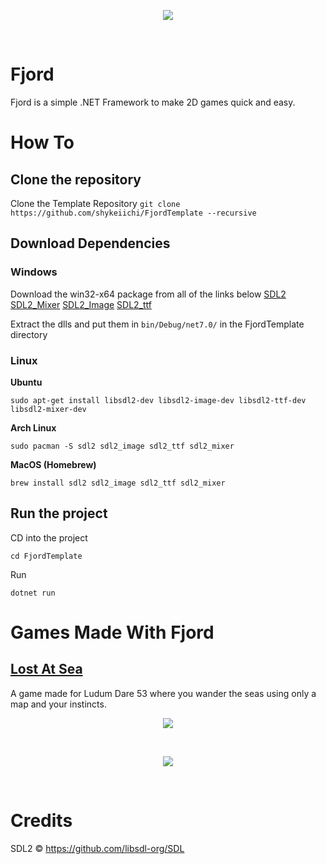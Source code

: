 <p align="center">
 <img src=https://i.imgur.com/NVmiBcs.png>
</p> <br/>

# Fjord

Fjord is a simple .NET Framework to make 2D games quick and easy.

# How To

## Clone the repository

Clone the Template Repository
`git clone https://github.com/shykeiichi/FjordTemplate --recursive`

## Download Dependencies

### Windows

Download the win32-x64 package from all of the links below
[SDL2](https://github.com/libsdl-org/SDL/releases/latest)
[SDL2_Mixer](https://github.com/libsdl-org/SDL_Mixer/releases/latest)
[SDL2_Image](https://github.com/libsdl-org/SDL_Image/releases/latest)
[SDL2_ttf](https://github.com/libsdl-org/SDL_ttf/releases/latest)

Extract the dlls and put them in `bin/Debug/net7.0/` in the FjordTemplate directory

### Linux

**Ubuntu**

`sudo apt-get install libsdl2-dev libsdl2-image-dev libsdl2-ttf-dev libsdl2-mixer-dev`

**Arch Linux**

`sudo pacman -S sdl2 sdl2_image sdl2_ttf sdl2_mixer`

**MacOS (Homebrew)**

`brew install sdl2 sdl2_image sdl2_ttf sdl2_mixer`

## Run the project

CD into the project

`cd FjordTemplate`

Run 

`dotnet run`

# Games Made With Fjord

## [Lost At Sea](https://github.com/shykeiichi/LostAtSea-LD53.git) <br/>
A game made for Ludum Dare 53 where you wander the seas using only a map and your instincts.

<p align="center">
 <img src=https://i.imgur.com/w1JwyCK.png>
</p> <br/>
<p align="center">
 <img src=https://i.imgur.com/uKGfjg3.png>
</p> <br/>


# Credits

SDL2 © https://github.com/libsdl-org/SDL
